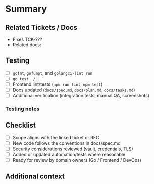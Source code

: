 # Summary

<!-- Provide a concise description of the changes. Focus on the user impact or technical improvements. -->

## Related Tickets / Docs

<!-- Link the relevant item(s) from docs/tasks.md or issues, e.g. Fixes TCK-001 -->

- Fixes TCK-???
- Related docs: <!-- e.g. docs/plan.md §11 -->

## Testing

- [ ] `gofmt`, `gofumpt`, and `golangci-lint run`
- [ ] `go test ./...`
- [ ] Frontend lint/tests (`npm run lint`, `npm test`)
- [ ] Docs updated (`docs/spec.md`, `docs/plan.md`, `docs/tasks.md`)
- [ ] Additional verification (integration tests, manual QA, screenshots)

### Testing notes

<!-- Paste command output, screenshots, or logs that prove the change works. -->

## Checklist

- [ ] Scope aligns with the linked ticket or RFC
- [ ] New code follows the conventions in docs/spec.md
- [ ] Security considerations reviewed (vault, credentials, TLS)
- [ ] Added or updated automation/tests where reasonable
- [ ] Ready for review by domain owners (Go / Frontend / DevOps)

## Additional context

<!-- Call out follow-up work, rollout notes, or risk mitigations. -->
